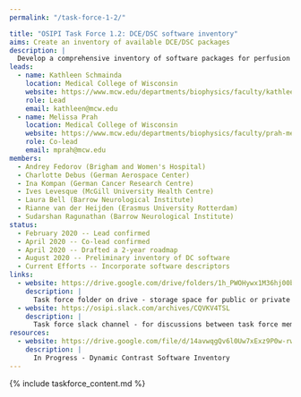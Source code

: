 ```yaml
---
permalink: "/task-force-1-2/"

title: "OSIPI Task Force 1.2: DCE/DSC software inventory"
aims: Create an inventory of available DCE/DSC packages
description: |
  Develop a comprehensive inventory of software packages for perfusion imaging analysis. This is aimed at end-users looking for a suitable tool to process their data. The inventory will list available tools, providing information that will help users to select a suitable tool, such as scope of application, methodology, level of validation, license policy, transparency, user-friendliness, and reviews by other users. TF 1.2 provides this for DCE/DSC software.
leads:
  - name: Kathleen Schmainda
    location: Medical College of Wisconsin
    website: https://www.mcw.edu/departments/biophysics/faculty/kathleen-schmainda-phd
    role: Lead
    email: kathleen@mcw.edu
  - name: Melissa Prah
    location: Medical College of Wisconsin
    website: https://www.mcw.edu/departments/biophysics/faculty/prah-melissa
    role: Co-lead
    email: mprah@mcw.edu
members:
  - Andrey Fedorov (Brigham and Women's Hospital)
  - Charlotte Debus (German Aerospace Center)
  - Ina Kompan (German Cancer Research Centre)
  - Ives Levesque (McGill University Health Centre)
  - Laura Bell (Barrow Neurological Institute)
  - Rianne van der Heijden (Erasmus University Rotterdam)
  - Sudarshan Ragunathan (Barrow Neurological Institute)
status:
  - February 2020 -- Lead confirmed
  - April 2020 -- Co-lead confirmed
  - April 2020 -- Drafted a 2-year roadmap
  - August 2020 -- Preliminary inventory of DC software
  - Current Efforts -- Incorporate software descriptors
links:
  - website: https://drive.google.com/drive/folders/1h_PWOHywx1M36hj00bc-rsXqEWGnHS1l
    description: |
      Task force folder on drive - storage space for public or private documents developed by the task force.
  - website: https://osipi.slack.com/archives/CQVKV4TSL
    description: |
      Task force slack channel - for discussions between task force members.
resources:
  - website: https://drive.google.com/file/d/14avwqgQv6l0Uw7xExz9P0w-rwwY-e2cA/view?usp=sharing
    description: |
      In Progress - Dynamic Contrast Software Inventory
---
```


{% include taskforce_content.md %}
<!--- Please include your task force contents below, free formatting -->
